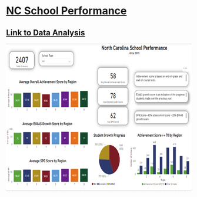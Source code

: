# [NC School Performance](https://github.com/Sarah269/glowing-dollop/tree/main/NC%20School%20Performance)

## [Link to Data Analysis](https://github.com/Sarah269/glowing-dollop/tree/main/NC%20School%20Performance)

<img src="https://github.com/Sarah269/supreme-fiesta/blob/main/NC%20Schools/NCschoolperf.png" height=400 />

